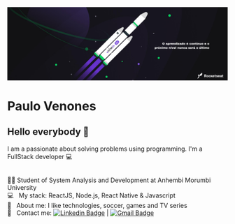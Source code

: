<img width="auto" src="https://github.com/paulovenones/paulovenones/blob/master/banner.png">

# Paulo Venones

## Hello everybody 👋
I am a passionate about solving problems using programming.
I'm a FullStack developer :computer:

 <br/> 	:man_student: Student of System Analysis and Development at Anhembi Morumbi University
 <br/> :computer: &nbsp; My stack: ReactJS, Node.js, React Native & Javascript
 <br/> 💬  &nbsp; About me: I like technologies, soccer, games and TV series
 <br/> :email: &nbsp; Contact me: [![Linkedin Badge](https://img.shields.io/badge/-PauloVenones-blue?style=flat-square&logo=Linkedin&logoColor=white&link=https://www.linkedin.com/in/paulo-venones-da-silva-9245b5aa/)](https://www.linkedin.com/in/paulo-venones-da-silva-9245b5aa/) 
| 
[![Gmail Badge](https://img.shields.io/badge/-paulovenones@gmail.com-c14438?style=flat-square&logo=Gmail&logoColor=white&link=mailto:paulovenones@gmail.com)](mailto:paulovenones@gmail.com)
